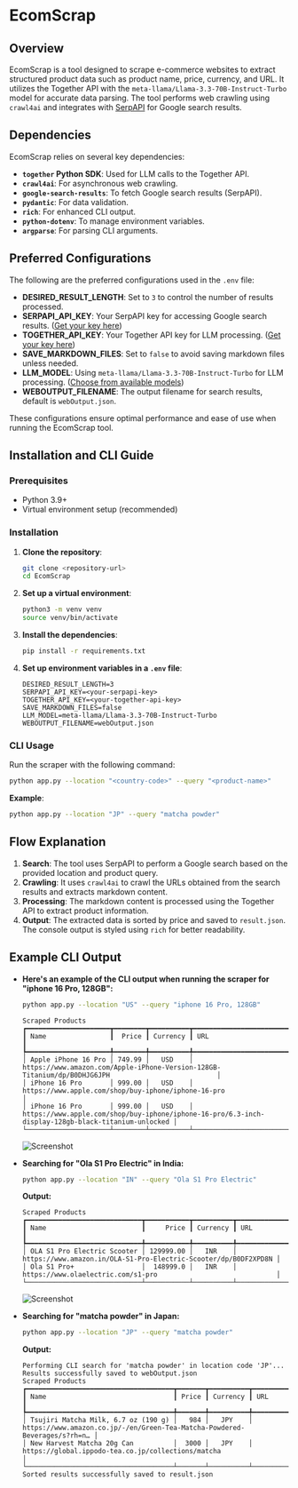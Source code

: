 # EcomScrap

## Overview
EcomScrap is a tool designed to scrape e-commerce websites to extract structured product data such as product name, price, currency, and URL. It utilizes the Together API with the `meta-llama/Llama-3.3-70B-Instruct-Turbo` model for accurate data parsing. The tool performs web crawling using `crawl4ai` and integrates with [SerpAPI](https://serpapi.com/) for Google search results.

## Dependencies

EcomScrap relies on several key dependencies:

- **`together` Python SDK**: Used for LLM calls to the Together API.
- **`crawl4ai`**: For asynchronous web crawling.
- **`google-search-results`**: To fetch Google search results (SerpAPI).
- **`pydantic`**: For data validation.
- **`rich`**: For enhanced CLI output.
- **`python-dotenv`**: To manage environment variables.
- **`argparse`**: For parsing CLI arguments.

## Preferred Configurations

The following are the preferred configurations used in the `.env` file:

- **DESIRED_RESULT_LENGTH**: Set to `3` to control the number of results processed.
- **SERPAPI_API_KEY**: Your SerpAPI key for accessing Google search results. ([Get your key here](https://serpapi.com/))
- **TOGETHER_API_KEY**: Your Together API key for LLM processing. ([Get your key here](https://www.together.ai/))
- **SAVE_MARKDOWN_FILES**: Set to `false` to avoid saving markdown files unless needed.
- **LLM_MODEL**: Using `meta-llama/Llama-3.3-70B-Instruct-Turbo` for LLM processing. ([Choose from available models](https://docs.together.ai/docs/json-mode))
- **WEBOUTPUT_FILENAME**: The output filename for search results, default is `webOutput.json`.

These configurations ensure optimal performance and ease of use when running the EcomScrap tool.

## Installation and CLI Guide

### Prerequisites
- Python 3.9+
- Virtual environment setup (recommended)

### Installation
1. **Clone the repository**:
   ```bash
   git clone <repository-url>
   cd EcomScrap
   ```
2. **Set up a virtual environment**:
   ```bash
   python3 -m venv venv
   source venv/bin/activate
   ```
3. **Install the dependencies**:
   ```bash
   pip install -r requirements.txt
   ```
4. **Set up environment variables in a `.env` file**:
   ```
   DESIRED_RESULT_LENGTH=3
   SERPAPI_API_KEY=<your-serpapi-key>
   TOGETHER_API_KEY=<your-together-api-key>
   SAVE_MARKDOWN_FILES=false
   LLM_MODEL=meta-llama/Llama-3.3-70B-Instruct-Turbo
   WEBOUTPUT_FILENAME=webOutput.json
   ```

### CLI Usage
Run the scraper with the following command:
```bash
python app.py --location "<country-code>" --query "<product-name>"
```

**Example**:
```bash
python app.py --location "JP" --query "matcha powder"
```

## Flow Explanation
1. **Search**: The tool uses SerpAPI to perform a Google search based on the provided location and product query.
2. **Crawling**: It uses `crawl4ai` to crawl the URLs obtained from the search results and extracts markdown content.
3. **Processing**: The markdown content is processed using the Together API to extract product information.
4. **Output**: The extracted data is sorted by price and saved to `result.json`. The console output is styled using `rich` for better readability.

## Example CLI Output

- **Here's an example of the CLI output when running the scraper for "iphone 16 Pro, 128GB":**
   ```bash
   python app.py --location "US" --query "iphone 16 Pro, 128GB"
   ```

   ```
   Scraped Products
   ┏━━━━━━━━━━━━━━━━━━━━━┳━━━━━━━━┳━━━━━━━━━━┳━━━━━━━━━━━━━━━━━━━━━━━━━━━━━━━━━━━━━━━━━━━━━━━━━━━━━━━━━━━━━━━━━━━━━━━━━━━━━━━━━━━━━━━━━━━━━━━━━━━━┓
   ┃ Name                ┃  Price ┃ Currency ┃ URL                                                                                                ┃
   ┡━━━━━━━━━━━━━━━━━━━━━╇━━━━━━━━╇━━━━━━━━━━╇━━━━━━━━━━━━━━━━━━━━━━━━━━━━━━━━━━━━━━━━━━━━━━━━━━━━━━━━━━━━━━━━━━━━━━━━━━━━━━━━━━━━━━━━━━━━━━━━━━━━┩
   │ Apple iPhone 16 Pro │ 749.99 │   USD    │ https://www.amazon.com/Apple-iPhone-Version-128GB-Titanium/dp/B0DHJG6JPH                           │
   │ iPhone 16 Pro       │ 999.00 │   USD    │ https://www.apple.com/shop/buy-iphone/iphone-16-pro                                                │
   │ iPhone 16 Pro       │ 999.00 │   USD    │ https://www.apple.com/shop/buy-iphone/iphone-16-pro/6.3-inch-display-128gb-black-titanium-unlocked │
   └─────────────────────┴────────┴──────────┴────────────────────────────────────────────────────────────────────────────────────────────────────┘
   ```

   ![Screenshot](https://github.com/user-attachments/assets/88580837-a36c-4962-b785-6680062df170)

- **Searching for "Ola S1 Pro Electric" in India:**
  ```bash
  python app.py --location "IN" --query "Ola S1 Pro Electric"
  ```
  
  **Output:**
  ```
  Scraped Products
  ┏━━━━━━━━━━━━━━━━━━━━━━━━━━━━━┳━━━━━━━━━━━┳━━━━━━━━━━┳━━━━━━━━━━━━━━━━━━━━━━━━━━━━━━━━━━━━━━━━━━━━━━━━━━━━━━━━━━━━━━━━━┓
  ┃ Name                        ┃     Price ┃ Currency ┃ URL                                                             ┃
  ┡━━━━━━━━━━━━━━━━━━━━━━━━━━━━━╇━━━━━━━━━━━╇━━━━━━━━━━╇━━━━━━━━━━━━━━━━━━━━━━━━━━━━━━━━━━━━━━━━━━━━━━━━━━━━━━━━━━━━━━━━━┩
  │ OLA S1 Pro Electric Scooter │ 129999.00 │   INR    │ https://www.amazon.in/OLA-S1-Pro-Electric-Scooter/dp/B0DF2XPD8N │
  │ Ola S1 Pro+                 │  148999.0 │   INR    │ https://www.olaelectric.com/s1-pro                              │
  └─────────────────────────────┴───────────┴──────────┴─────────────────────────────────────────────────────────────────┘
  ```
  
   ![Screenshot](https://github.com/user-attachments/assets/5f9dac49-1a79-4390-8917-6c8ca1aafc16)

- **Searching for "matcha powder" in Japan:**
  ```bash
  python app.py --location "JP" --query "matcha powder"
  ```
  **Output:**
  ```
  Performing CLI search for 'matcha powder' in location code 'JP'...
  Results successfully saved to webOutput.json
  Scraped Products
  ┏━━━━━━━━━━━━━━━━━━━━━━━━━━━━━━━━━━━━━┳━━━━━━━┳━━━━━━━━━━┳━━━━━━━━━━━━━━━━━━━━━━━━━━━━━━━━━━━━━━━━━━━━━━━━━━━━━━━━━━━━━━━━━━━━━━━━━━━┓
  ┃ Name                                ┃ Price ┃ Currency ┃ URL                                                                       ┃
  ┡━━━━━━━━━━━━━━━━━━━━━━━━━━━━━━━━━━━━━╇━━━━━━━╇━━━━━━━━━━╇━━━━━━━━━━━━━━━━━━━━━━━━━━━━━━━━━━━━━━━━━━━━━━━━━━━━━━━━━━━━━━━━━━━━━━━━━━━┩
  │ Tsujiri Matcha Milk, 6.7 oz (190 g) │   984 │   JPY    │ https://www.amazon.co.jp/-/en/Green-Tea-Matcha-Powdered-Beverages/s?rh=n… │
  │ New Harvest Matcha 20g Can          │  3000 │   JPY    │ https://global.ippodo-tea.co.jp/collections/matcha                        │
  └─────────────────────────────────────┴───────┴──────────┴───────────────────────────────────────────────────────────────────────────┘
  Sorted results successfully saved to result.json
  ```
